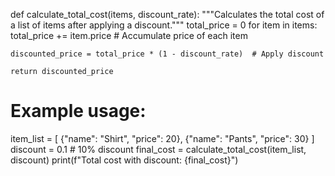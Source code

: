 def calculate_total_cost(items, discount_rate):
    """Calculates the total cost of a list of items after applying a discount.""" 
    total_price = 0
    for item in items:
        total_price += item.price  # Accumulate price of each item
        
    discounted_price = total_price * (1 - discount_rate)  # Apply discount
    
    return discounted_price 

# Example usage:
item_list = [
    {"name": "Shirt", "price": 20}, 
    {"name": "Pants", "price": 30} 
]
discount = 0.1  # 10% discount
final_cost = calculate_total_cost(item_list, discount)
print(f"Total cost with discount: {final_cost}")
